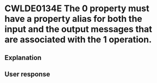 # CWLDE0134E The 0 property must have a property alias for both the input and the output messages that are associated with the 1 operation.

## Explanation

## User response